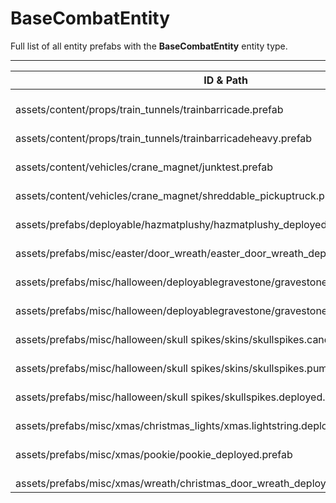 # BaseCombatEntity
Full list of all <Badge type="warning" text="14"/> entity prefabs with the **BaseCombatEntity** entity type.

---
| ID & Path |
| --- |
| <Badge type="tip" text="1221760186"/> <br> assets/content/props/train_tunnels/trainbarricade.prefab |
| <Badge type="tip" text="1363243026"/> <br> assets/content/props/train_tunnels/trainbarricadeheavy.prefab |
| <Badge type="tip" text="1028065701"/> <br> assets/content/vehicles/crane_magnet/junktest.prefab |
| <Badge type="tip" text="962565779"/> <br> assets/content/vehicles/crane_magnet/shreddable_pickuptruck.prefab |
| <Badge type="tip" text="2953997641"/> <br> assets/prefabs/deployable/hazmatplushy/hazmatplushy_deployed.prefab |
| <Badge type="tip" text="3375996320"/> <br> assets/prefabs/misc/easter/door_wreath/easter_door_wreath_deployed.prefab |
| <Badge type="tip" text="2548600751"/> <br> assets/prefabs/misc/halloween/deployablegravestone/gravestone.stone.deployed.prefab |
| <Badge type="tip" text="2983602886"/> <br> assets/prefabs/misc/halloween/deployablegravestone/gravestone.wood.deployed.prefab |
| <Badge type="tip" text="1273690005"/> <br> assets/prefabs/misc/halloween/skull spikes/skins/skullspikes.candles.deployed.prefab |
| <Badge type="tip" text="4242782819"/> <br> assets/prefabs/misc/halloween/skull spikes/skins/skullspikes.pumpkin.deployed.prefab |
| <Badge type="tip" text="1005607405"/> <br> assets/prefabs/misc/halloween/skull spikes/skullspikes.deployed.prefab |
| <Badge type="tip" text="3484744962"/> <br> assets/prefabs/misc/xmas/christmas_lights/xmas.lightstring.deployed.prefab |
| <Badge type="tip" text="1447082346"/> <br> assets/prefabs/misc/xmas/pookie/pookie_deployed.prefab |
| <Badge type="tip" text="2207899193"/> <br> assets/prefabs/misc/xmas/wreath/christmas_door_wreath_deployed.prefab |
